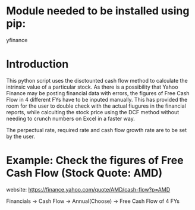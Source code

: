 # Module needed to be installed using pip:
yfinance

# Introduction
This python script uses the disctounted cash flow method to calculate the intrinsic value of a particular stock. As there is a possibility that Yahoo Finance may be posting financial data with errors, the figures of Free Cash Flow in 4 different FYs have to be inputed manually. This has provided the room for the user to double check with the actual fiugures in the financial reports, while calculting the stock price using the DCF method without needing to crunch numbers on Excel in a faster way.

The perpectual rate, required rate and cash flow growth rate are to be set by the user.

# Example: Check the figures of Free Cash Flow (Stock Quote: AMD)
website: https://finance.yahoo.com/quote/AMD/cash-flow?p=AMD

Financials -> Cash Flow -> Annual(Choose) -> Free Cash Flow of 4 FYs
